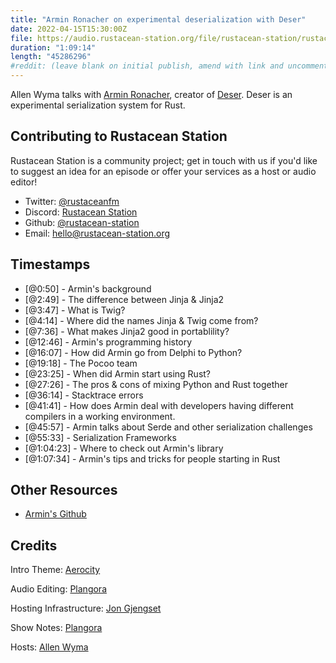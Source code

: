 ```yaml
---
title: "Armin Ronacher on experimental deserialization with Deser"
date: 2022-04-15T15:30:00Z
file: https://audio.rustacean-station.org/file/rustacean-station/rustacean-station-e064-armin-ronacher.mp3
duration: "1:09:14"
length: "45286296"
#reddit: (leave blank on initial publish, amend with link and uncomment this line after Reddit thread has been posted)
---
```

Allen Wyma talks with [Armin Ronacher](http://armin.ronacher.eu/), creator of [Deser](https://github.com/mitsuhiko/deser). Deser is an experimental serialization system for Rust.


## Contributing to Rustacean Station

Rustacean Station is a community project; get in touch with us if you'd like to suggest an idea for an episode or offer your services as a host or audio editor!

- Twitter: [@rustaceanfm](https://twitter.com/rustaceanfm)
- Discord: [Rustacean Station](https://discord.gg/cHc3Gyc)
- Github: [@rustacean-station](https://github.com/rustacean-station/)
- Email: [hello@rustacean-station.org](mailto:hello@rustacean-station.org)

## Timestamps 
- [@0:50] - Armin's background
- [@2:49] - The difference between Jinja & Jinja2
- [@3:47] - What is Twig?
- [@4:14] - Where did the names Jinja & Twig come from?
- [@7:36] - What makes Jinja2 good in portablility?
- [@12:46] - Armin's programming history
- [@16:07] - How did Armin go from Delphi to Python?
- [@19:18] - The Pocoo team
- [@23:25] - When did Armin start using Rust?
- [@27:26] - The pros & cons of mixing Python and Rust together
- [@36:14] - Stacktrace errors
- [@41:41] - How does Armin deal with developers having different compilers in a working environment.
- [@45:57] - Armin talks about Serde and other serialization challenges
- [@55:33] - Serialization Frameworks
- [@1:04:23] - Where to check out Armin's library
- [@1:07:34] - Armin's tips and tricks for people starting in Rust

## Other Resources
- [Armin's Github](https://github.com/mitsuhiko)

## Credits
Intro Theme: [Aerocity](https://twitter.com/AerocityMusic)

Audio Editing: [Plangora](https://twitter.com/plangora)

Hosting Infrastructure: [Jon Gjengset](https://twitter.com/jonhoo/)

Show Notes: [Plangora](https://twitter.com/plangora)

Hosts: [Allen Wyma](https://twitter.com/allenwyma)
